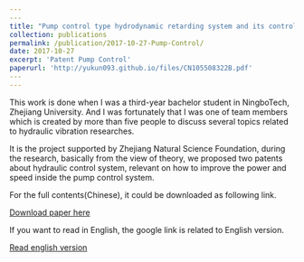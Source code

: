 ```yaml
---
​---
title: "Pump control type hydrodynamic retarding system and its control method"
collection: publications
permalink: /publication/2017-10-27-Pump-Control/
date: 2017-10-27
excerpt: 'Patent Pump Control'
paperurl: 'http://yukun093.github.io/files/CN105508322B.pdf'
​---
---
```


This work is done when I was a third-year bachelor student in NingboTech, Zhejiang University. And I was fortunately that I was one of team members which is created by more than five people to discuss several topics related to hydraulic vibration researches.

It is the project supported by Zhejiang Natural Science Foundation, during the research, basically from the view of theory, we proposed two patents about hydraulic control system, relevant on how to improve the power and speed inside the pump control system.

For the full contents(Chinese), it could be downloaded as following link.

[Download paper here](http://academicpages.github.io/files/CN105508324B.pdf)

If you want to read in English, the google link is related to English version.

[Read english version](https://patents.google.com/patent/CN105508322B/en)
